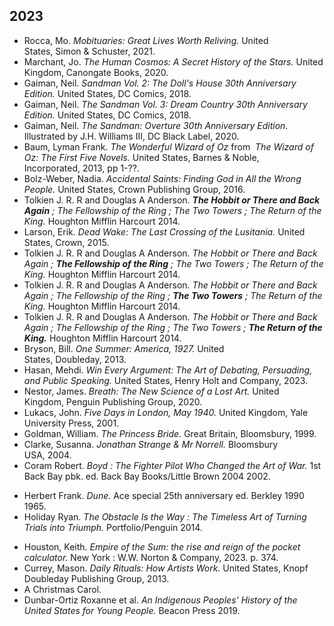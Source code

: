 ## 2023

 - Rocca, Mo. *Mobituaries: Great Lives Worth Reliving.* United States, Simon & Schuster, 2021.  
 - Marchant, Jo. *The Human Cosmos: A Secret History of the Stars.* United Kingdom, Canongate Books, 2020.  
 - Gaiman, Neil. *Sandman Vol. 2: The Doll's House 30th Anniversary Edition.* United States, DC Comics, 2018.  
 - Gaiman, Neil. *The Sandman Vol. 3: Dream Country 30th Anniversary Edition.* United States, DC Comics, 2018.  
 - Gaiman, Neil. *The Sandman: Overture 30th Anniversary Edition*. Illustrated by J.H. Williams III, DC Black Label, 2020.  
 - Baum, Lyman Frank. *The Wonderful Wizard of Oz* from  *The Wizard of Oz: The First Five Novels.* United States, Barnes & Noble, Incorporated, 2013, pp 1-??.  
 - Bolz-Weber, Nadia. *Accidental Saints: Finding God in All the Wrong People.* United States, Crown Publishing Group, 2016.  
 - Tolkien J. R. R and Douglas A Anderson. ***The Hobbit or There and Back Again** ; The Fellowship of the Ring ; The Two Towers ; The Return of the King.* Houghton Mifflin Harcourt 2014.  
 - Larson, Erik. *Dead Wake: The Last Crossing of the Lusitania.* United States, Crown, 2015.  
 - Tolkien J. R. R and Douglas A Anderson. *The Hobbit or There and Back Again ; **The Fellowship of the Ring** ; The Two Towers ; The Return of the King.* Houghton Mifflin Harcourt 2014.  
 - Tolkien J. R. R and Douglas A Anderson. *The Hobbit or There and Back Again ; The Fellowship of the Ring ; **The Two Towers** ; The Return of the King.* Houghton Mifflin Harcourt 2014.  
- Tolkien J. R. R and Douglas A Anderson. *The Hobbit or There and Back Again ; The Fellowship of the Ring ; The Two Towers ; **The Return of the King.*** Houghton Mifflin Harcourt 2014.  
 - Bryson, Bill. *One Summer: America, 1927.* United States, Doubleday, 2013.  
 - Hasan, Mehdi. *Win Every Argument: The Art of Debating, Persuading, and Public Speaking.* United States, Henry Holt and Company, 2023.  
 - Nestor, James. *Breath: The New Science of a Lost Art.* United Kingdom, Penguin Publishing Group, 2020.  
 - Lukacs, John. *Five Days in London, May 1940.* United Kingdom, Yale University Press, 2001.  
 - Goldman, William. *The Princess Bride.* Great Britain, Bloomsbury, 1999.  
 - Clarke, Susanna. *Jonathan Strange & Mr Norrell.* Bloomsbury USA, 2004.  
 - Coram Robert. *Boyd : The Fighter Pilot Who Changed the Art of War.* 1st Back Bay pbk. ed. Back Bay Books/Little Brown 2004 2002.  
 * Herbert Frank. *Dune.* Ace special 25th anniversary ed. Berkley 1990 1965.  
 * Holiday Ryan. *The Obstacle Is the Way : The Timeless Art of Turning Trials into Triumph.* Portfolio/Penguin 2014.  
 - Houston, Keith. *Empire of the Sum: the rise and reign of the pocket calculator.* New York : W.W. Norton & Company, 2023. p. 374.  
 - Currey, Mason. *Daily Rituals: How Artists Work.* United States, Knopf Doubleday Publishing Group, 2013.  
 - A Christmas Carol.  
 - Dunbar-Ortiz Roxanne et al. *An Indigenous Peoples' History of the United States for Young People.* Beacon Press 2019.  
